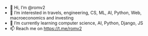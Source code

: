 - 👋 Hi, I’m @romv2
- 👀 I’m interested in travels, engineering, CS, ML, AI, Python, Web, macroeconomics and investing
- 🌱 I’m currently learning computer science, AI, Python, Django, JS
- 📫 Reach me on https://t.me/romv2

<!---
romv2/romv2 is a ✨ special ✨ repository because its `README.md` (this file) appears on your GitHub profile.
You can click the Preview link to take a look at your changes.
--->
